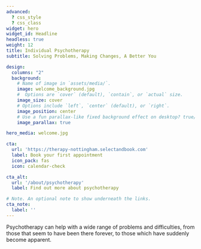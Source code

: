 ```yaml
---
advanced:
  ? css_style
  ? css_class
widget: hero
widget_id: Headline
headless: true
weight: 12
title: Individual Psychotherapy
subtitle: Solving Problems, Making Changes, A Better You

design:
  columns: "2"
  background:
    # Name of image in `assets/media/`.
    image: welcome_background.jpg
    #  Options are `cover` (default), `contain`, or `actual` size.
    image_size: cover
    # Options include `left`, `center` (default), or `right`.
    image_position: center
    # Use a fun parallax-like fixed background effect on desktop? true/false
    image_parallax: true

hero_media: welcome.jpg

cta:
  url: 'https://therapy-nottingham.selectandbook.com'
  label: Book your first appointment
  icon_pack: fas
  icon: calendar-check

cta_alt:
  url: '/about/psychotherapy'
  label: Find out more about psychotherapy

# Note. An optional note to show underneath the links.
cta_note:
  label: ''
---
```

Psychotherapy can help with a wide range of problems and difficulties, from those that seem to have been there forever, to those which have suddenly become apparent.
